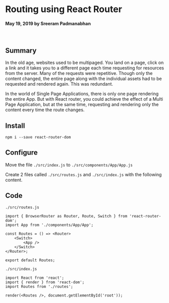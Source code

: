 # Routing using React Router

#### May 19, 2019 by Sreeram Padmanabhan

&nbsp;

## Summary

In the old age, websites used to be multipaged. You land on a page, click on a link and it takes you to a different page each time requesting for resources from the server. Many of the requests were repetitive. Though only the content changed, the entire page along with the individual assets had to be requested and rendered again. This was redundant.

In the world of Single Page Applications, there is only one page rendering the entire App. But with React router, you could achieve the effect of a Multi Page Application, but at the same time, requesting and rendering only the content every time the route changes.

## Install

`npm i --save react-router-dom`

## Configure

Move the file `./src/index.js` to `./src/components/App/App.js`

Create 2 files called `./src/routes.js` and `./src/index.js` with the following content.

## Code

`./src/routes.js`

    import { BrowserRouter as Router, Route, Switch } from 'react-router-dom';
    import App from './components/App/App';

    const Routes = () => <Router>
        <Switch>
            <App />
        </Switch>
    </Router>;

    export default Routes;

`./src/index.js`

    import React from 'react';
    import { render } from 'react-dom';
    import Routes from './routes';

    render(<Routes />, document.getElementById('root'));